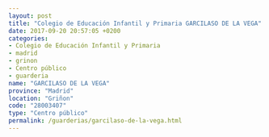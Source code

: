 ```yaml
---
layout: post
title: "Colegio de Educación Infantil y Primaria GARCILASO DE LA VEGA"
date: 2017-09-20 20:57:05 +0200
categories:
- Colegio de Educación Infantil y Primaria
- madrid
- grinon
- Centro público
- guarderia
name: "GARCILASO DE LA VEGA"
province: "Madrid"
location: "Griñon"
code: "28003407"
type: "Centro público"
permalink: /guarderias/garcilaso-de-la-vega.html
---
```

